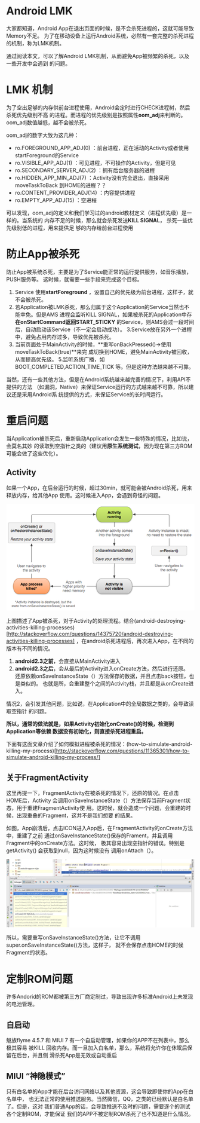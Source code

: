 ﻿# Android LMK

大家都知道，Android App在退出页面的时候，是不会杀死进程的，这就可能导致Memory不足。
为了在移动设备上运行Android系统，必然有一套完整的杀死进程的机制，称为LMK机制。

通过阅读本文，可以了解Android LMK机制，从而避免App被频繁的杀死，以及一些开发中会遇到
的问题。

# LMK 机制

为了空出足够的内存供前台进程使用，Android会定时进行CHECK进程树，然后杀死优先级别不高
的进程。而进程的优先级别是按照属性**oom_adj**来判断的。oom_adj数值越低，越不会被杀死。

oom_adj的数字大致为这几种：

* ro.FOREGROUND_APP_ADJ(0)      ：前台进程，正在活动的Activity或者使用startForeground的Service
* ro.VISIBLE_APP_ADJ(1)         ：可见进程，不可操作的Activity，但是可见
* ro.SECONDARY_SERVER_ADJ(2)    ：拥有后台服务器的进程
* ro.HIDDEN_APP_MIN_ADJ(7)      ：Activity没有完全退出，直接采用 moveTaskToBack 到HOME的进程？？
* ro.CONTENT_PROVIDER_ADJ(14)   ：内容提供进程
* ro.EMPTY_APP_ADJ(15)          ：空进程

可以发现，oom_adj的定义和我们学习过的android教材定义（进程优先级）是一样的。当系统的
内存不足的时候，那么就会杀死发送**KILL SIGNAL**， 杀死一些优先级别低的进程，用来提供足
够的内存给前台进程使用

# 防止App被杀死

防止App被系统杀死，主要是为了Service能正常的运行提供服务，如音乐播放，PUSH服务等。
这时候，就需要一些手段来完成这个目标。

1. Service 使用**startForeground** ，设置自己的优先级为前台进程，这样子，就不会被杀死。
2. 若Application被LMK杀死，那么归属于这个Application的Service当然也不能幸免。但是AMS
进程会监听KILL SIGNAL，如果被杀死的Application中存**在onStartCommand返回START_STICKY**
的Service，则AMS会过一段时间后，自动启动该Service（不一定会启动成功）。
3.Service放在另外一个进程中，避免占用内存过多，导致优先被杀死。
4. 当前页面处于MainActivity的时候，**重写onBackPressed()->使用moveTaskToBack(true)**来完
成切换到HOME，避免MainActivity被回收，从而提高优先级。
5.监听系统广播，如 BOOT_COMPLETED,ACTION_TIME_TICK 等。但是这种方法越来越不可靠。

当然，还有一些其他方法，但是在Android系统越来越完善的情况下，利用API不提供的方法
（如漏洞，Native）来保证Service运行的方式越来越不可靠，所以建议还是采用Android系
统提供的方式，来保证Service的长时间运行。

# 重启问题

当Application被杀死后，重新启动Application会发生一些特殊的情况，比如说，会莫名其妙
的读取到空指针之类的（建议用**原生系统测试**，因为现在第三方ROM可能会做了这些优化）。

## Activity

如果一个App，在后台运行的时候，超过30min，就可能会被Android杀死，用来释放内存，给其他App
使用。这时候进入App，会遇到奇怪的问题。

![android-activity-lifecycle](30105142_L539.png)

上图描述了App被杀死，对于Activity的处理流程。结合(android-destroying-activities-killing-processes)[http://stackoverflow.com/questions/14375720/android-destroying-activities-killing-processes]
，在android杀死进程后，再次进入App，在不同的版本有不同的情况。

1. **android2.3之前**，会直接从MainActivity进入
2. **android2.3之后**，会从最后的Activity进入onCreate方法，然后进行还原。
还原依赖onSaveInstanceState（）方法保存的数据，并且点击back按钮，也是类似的。
也就是所，会重建整个之间的Activity栈，并且都是从onCreate进入。 

情况2，会引发其他问题，比如说，在Application中的全局数据之类的，会导致读取空指针
的问题。

**所以，通常的做法就是，如果Activity初始化onCreate()的时候，检测到Application等依赖
数据没有初始化，则直接杀死进程重启。**

下面有这面文章介绍了如何模拟进程被杀死的情况：(how-to-simulate-android-killing-my-process)[http://stackoverflow.com/questions/11365301/how-to-simulate-android-killing-my-process/]

## 关于FragmentActivity

这里再提一下，FragmentActivity在被杀死的情况下，还原的情况。在点击HOME后，Activity
会调用onSaveInstanceState（）方法保存当前Fragment状态，用于重建FragmentActivity使
用。这时候，就会造成一个问题，会重建的时候，出现重叠的Fragment，这并不是我们想要
的结果。

如图，App崩溃后，点击ICON进入App后，在FragmentActivity的onCreate方法中，重建了之前
通过onSaveInstanceState()保存的Frament，并且调用Fragment中的onCreate方法。这时候，
极其容易出现空指针的错误。特别是getActivity() 会获取到null，因为这时候没有
调用onAttach（）。

![debug-frament-activity-save-instance-state](30105142_2wmO.jpg)

所以，需要重写onSaveInstanceState()方法，让它不调用 super.onSaveInstanceState()方法，这样子，
就不会保存点击HOME的时候Fragment的状态。

# 定制ROM问题

许多Andorid的ROM都被第三方厂商定制过，导致出现许多标准Android上未发现的电池管理。

## 自启动

魅族flyme 4.5.7 和 MIUI 7 有一个自启动管理，如果你的APP不在列表中，那么极其容易
被KILL 回收内存。而一旦加入白名单，那么，系统将允许你在休眠后保留在后台，并且侧
滑杀死App是无效或自动重启

## MIUI “神隐模式”

只有白名单的App才能在后台访问网络以及其他资源，这会导致即使你的App在白名单中，
也无法正常的使用推送服务。当然微信，QQ，之类的已经默认是白名单了。但是，这对
我们普通App的话，会导致推送不及时的问题，需要逐个的测试各个定制ROM，才能保证
我们的APP不被定制ROM杀死了也不知道是什么情况。

